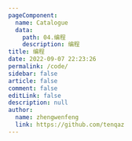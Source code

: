```yaml
---
pageComponent: 
  name: Catalogue
  data: 
    path: 04.编程
    description: 编程
title: 编程
date: 2022-09-07 22:23:26
permalink: /code/
sidebar: false
article: false
comment: false
editLink: false
description: null
author: 
  name: zhengwenfeng
  link: https://github.com/tenqaz
---
```

